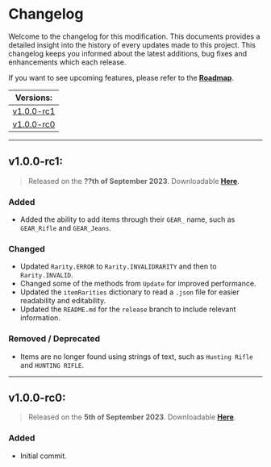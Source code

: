 # Changelog

Welcome to the changelog for this modification. This documents provides a detailed insight into the history of every updates made to this project. This changelog keeps you informed about the latest additions, bug fixes and enhancements which each release.

If you want to see upcoming features, please refer to the [**Roadmap**]().

| Versions: |
| - |
| [v1.0.0-rc1](#v100-rc1) |
| [v1.0.0-rc0](#v100-rc0) |

---

## v1.0.0-rc1:

> Released on the **??th of September 2023**.
> Downloadable [**Here**](https://discord.gg/ru5cVuK4aE).

### Added
- Added the ability to add items through their `GEAR_` name, such as `GEAR_Rifle` and `GEAR_Jeans`.

### Changed
- Updated `Rarity.ERROR` to `Rarity.INVALIDRARITY` and then to `Rarity.INVALID`.
- Changed some of the methods from `Update` for improved performance.
- Updated the `itemRarities` dictionary to read a `.json` file for easier readability and editability.
- Updated the `README.md` for the `release` branch to include relevant information.

### Removed / Deprecated
- Items are no longer found using strings of text, such as `Hunting Rifle` and `HUNTING RIFLE`.

---

## v1.0.0-rc0:

> Released on the **5th of September 2023**.
> Downloadable [**Here**](https://discord.gg/ru5cVuK4aE).

### Added
- Initial commit.
